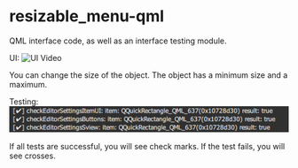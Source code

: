 # resizable_menu-qml
QML interface code, as well as an interface testing module.

UI:
![UI Video](https://github.com/dmitry-zezik/resizable_menu-qml/blob/master/VID_20200720_103837.gif)

You can change the size of the object. The object has a minimum size and a maximum.

Testing:
![Testing Photo](https://github.com/dmitry-zezik/resizable_menu-qml/blob/master/testing.jpg)

If all tests are successful, you will see check marks. If the test fails, you will see crosses.
